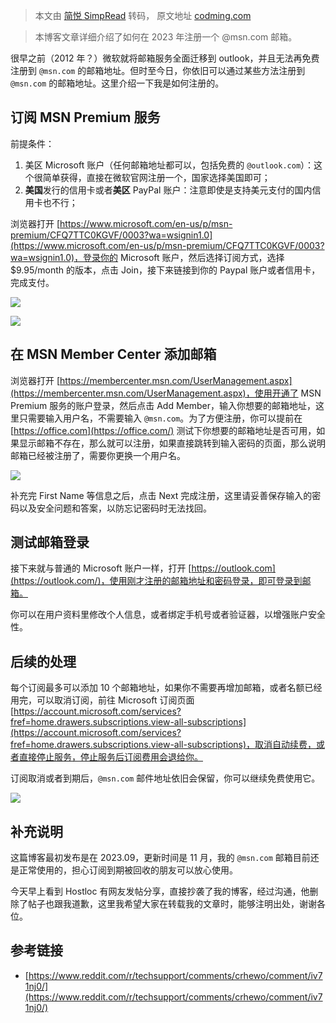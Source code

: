 > 本文由 [简悦 SimpRead](http://ksria.com/simpread/) 转码， 原文地址 [codming.com](https://codming.com/posts/how-to-get-a-msn.com-email-address/)

> 本博客文章详细介绍了如何在 2023 年注册一个 @msn.com 邮箱。

很早之前（2012 年？）微软就将邮箱服务全面迁移到 outlook，并且无法再免费注册到 `@msn.com` 的邮箱地址。但时至今日，你依旧可以通过某些方法注册到 `@msn.com` 的邮箱地址。这里介绍一下我是如何注册的。

订阅 MSN Premium 服务
-----------------

前提条件：

1.  美区 Microsoft 账户（任何邮箱地址都可以，包括免费的 `@outlook.com`）：这个很简单获得，直接在微软官网注册一个，国家选择美国即可；
2.  **美国**发行的信用卡或者**美区** PayPal 账户：注意即使是支持美元支付的国内信用卡也不行；

浏览器打开 [https://www.microsoft.com/en-us/p/msn-premium/CFQ7TTC0KGVF/0003?wa=wsignin1.0](https://www.microsoft.com/en-us/p/msn-premium/CFQ7TTC0KGVF/0003?wa=wsignin1.0)，登录你的 Microsoft 账户，然后选择订阅方式，选择 $9.95/month 的版本，点击 Join，接下来链接到你的 Paypal 账户或者信用卡，完成支付。

[![](https://static.codming.com/img/202309121746953.png)](https://static.codming.com/img/202309121746953.png)

[![](https://static.codming.com/img/202309121748227.png)](https://static.codming.com/img/202309121748227.png)

在 MSN Member Center 添加邮箱
------------------------

浏览器打开 [https://membercenter.msn.com/UserManagement.aspx](https://membercenter.msn.com/UserManagement.aspx)，使用开通了 MSN Premium 服务的账户登录，然后点击 Add Member，输入你想要的邮箱地址，这里只需要输入用户名，不需要输入 `@msn.com`。为了方便注册，你可以提前在 [https://office.com](https://office.com/) 测试下你想要的邮箱地址是否可用，如果显示邮箱不存在，那么就可以注册，如果直接跳转到输入密码的页面，那么说明邮箱已经被注册了，需要你更换一个用户名。

[![](https://static.codming.com/img/202309121752180.png)](https://static.codming.com/img/202309121752180.png)

补充完 First Name 等信息之后，点击 Next 完成注册，这里请妥善保存输入的密码以及安全问题和答案，以防忘记密码时无法找回。

测试邮箱登录
------

接下来就与普通的 Microsoft 账户一样，打开 [https://outlook.com](https://outlook.com/)，使用刚才注册的邮箱地址和密码登录，即可登录到邮箱。

你可以在用户资料里修改个人信息，或者绑定手机号或者验证器，以增强账户安全性。

后续的处理
-----

每个订阅最多可以添加 10 个邮箱地址，如果你不需要再增加邮箱，或者名额已经用完，可以取消订阅，前往 Microsoft 订阅页面 [https://account.microsoft.com/services?fref=home.drawers.subscriptions.view-all-subscriptions](https://account.microsoft.com/services?fref=home.drawers.subscriptions.view-all-subscriptions)，取消自动续费，或者直接停止服务，停止服务后订阅费用会退给你。

订阅取消或者到期后，`@msn.com` 邮件地址依旧会保留，你可以继续免费使用它。

[![](https://static.codming.com/img/202309121800023.png)](https://static.codming.com/img/202309121800023.png)

补充说明
----

这篇博客最初发布是在 2023.09，更新时间是 11 月，我的 `@msn.com` 邮箱目前还是正常使用的，担心订阅到期被回收的朋友可以放心使用。

今天早上看到 Hostloc 有网友发帖分享，直接抄袭了我的博客，经过沟通，他删除了帖子也跟我道歉，这里我希望大家在转载我的文章时，能够注明出处，谢谢各位。

参考链接
----

*   [https://www.reddit.com/r/techsupport/comments/crhewo/comment/iv71nj0/](https://www.reddit.com/r/techsupport/comments/crhewo/comment/iv71nj0/)